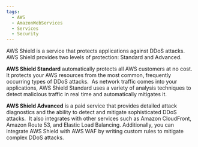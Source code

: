 ```yaml
---
tags:
  - AWS
  - AmazonWebServices
  - Services
  - Security
---
```

AWS Shield is a service that protects applications against DDoS attacks. AWS Shield provides two levels of protection: Standard and Advanced.

**AWS Shield Standard** automatically protects all AWS customers at no cost. It protects your AWS resources from the most common, frequently occurring types of DDoS attacks. 
As network traffic comes into your applications, AWS Shield Standard uses a variety of analysis techniques to detect malicious traffic in real time and automatically mitigates it.

**AWS Shield Advanced** is a paid service that provides detailed attack diagnostics and the ability to detect and mitigate sophisticated DDoS attacks. 
It also integrates with other services such as Amazon CloudFront, Amazon Route 53, and Elastic Load Balancing. Additionally, you can integrate AWS Shield with AWS WAF by writing custom rules to mitigate complex DDoS attacks.